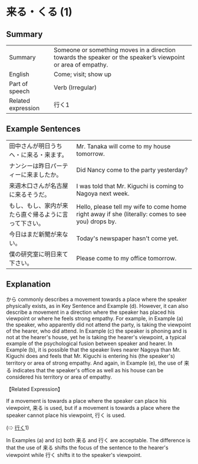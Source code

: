 # 来る・くる (1)

## Summary

<table><tr>   <td>Summary</td>   <td>Someone or something moves in a direction towards the speaker or the speaker’s viewpoint or area of empathy.</td></tr><tr>   <td>English</td>   <td>Come; visit; show up</td></tr><tr>   <td>Part of speech</td>   <td>Verb (Irregular)</td></tr><tr>   <td>Related expression</td>   <td>行く1</td></tr></table>

## Example Sentences

<table><tr>   <td>田中さんが明日うちへ・に来る・来ます。</td>   <td>Mr. Tanaka will come to my house tomorrow.</td></tr><tr>   <td>ナンシーは昨日パーティーに来ましたか。</td>   <td>Did Nancy come to the party yesterday?</td></tr><tr>   <td>来週木口さんが名古屋に来るそうだ。</td>   <td>I was told that Mr. Kiguchi is coming to Nagoya next week.</td></tr><tr>   <td>もし、もし、家内が来たら直ぐ帰るように言って下さい。</td>   <td>Hello, please tell my wife to come home right away if she (literally: comes to see you) drops by.</td></tr><tr>   <td>今日はまだ新聞が来ない。</td>   <td>Today's newspaper hasn't come yet.</td></tr><tr>   <td>僕の研究室に明日来て下さい。</td>   <td>Please come to my office tomorrow.</td></tr></table>

## Explanation

<p>から commonly describes a movement towards a place where the speaker physically exists, as in Key Sentence and Example (d). However, it can also describe a movement in a direction where the speaker has placed his viewpoint or where he feels strong empathy. For example, in Example (a) the speaker, who apparently did not attend the party, is taking the viewpoint of the hearer, who did attend. In Example (c) the speaker is phoning and is not at the hearer's house, yet he is taking the hearer's viewpoint, a typical example of the psychological fusion between speaker and hearer. In Example (b), it is possible that the speaker lives nearer Nagoya than Mr. Kiguchi does and feels that Mr. Kiguchi is entering his (the speaker's) territory or area of strong empathy. And again, in Example (e), the use of <span class="cloze">来る</span> indicates that the speaker's office as well as his house can be considered his territory or area of empathy.</p>  <p>【Related Expression】</p>  <p>If a movement is towards a place where the speaker can place his viewpoint, <span class="cloze">来る</span> is used, but if a movement is towards a place where the speaker cannot place his viewpoint, 行く is used.</p>  <p>(⇨ <a href="#㊦ 行く・いく (1)">行く</a>1)</p>  <p>In Examples (a) and (c) both <span class="cloze">来る</span> and 行く are acceptable. The difference is that the use of <span class="cloze">来る</span> shifts the focus of the sentence to the hearer's viewpoint while 行く shifts it to the speaker's viewpoint.</p>

